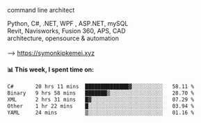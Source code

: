 command line architect

Python, C#, .NET, WPF , ASP.NET, mySQL <br>
Revit, Navisworks, Fusion 360, APS, CAD <br>
architecture, opensource & automation<br>
<br>
--> https://symonkipkemei.xyz

#### 📊 This week, I spent time on:
<!--START_SECTION:waka-->

```txt
C#       20 hrs 11 mins  ██████████████▓░░░░░░░░░░   58.11 %
Binary   9 hrs 58 mins   ███████▒░░░░░░░░░░░░░░░░░   28.70 %
XML      2 hrs 31 mins   █▓░░░░░░░░░░░░░░░░░░░░░░░   07.29 %
Other    1 hr 22 mins    █░░░░░░░░░░░░░░░░░░░░░░░░   03.94 %
YAML     24 mins         ▒░░░░░░░░░░░░░░░░░░░░░░░░   01.16 %
```

<!--END_SECTION:waka-->
